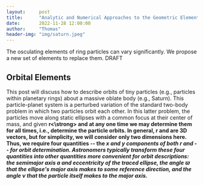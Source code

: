 ```yaml
---
layout:     post
title:      "Analytic and Numerical Approaches to the Geometric Elements of Ring Streamlines"
date:       2022-11-28 12:00:00
author:     "Thomas"
header-img: "img/saturn.jpeg"
---
```

The osculating elements of ring particles can vary significantly. We propose a new set of elements to replace them.
<span class="label label-danger">DRAFT</span>

<!--more-->

## Orbital Elements

This post will discuss how to describe orbits of tiny particles (e.g., particles within planetary rings) about a massive oblate body (e.g., Saturn).
This particle-planet system is a perturbed variation of the standard two-body problem in which two particles orbit each other. In this latter problem, the particles move along static ellipses with a common focus at their center of mass, and given <strong>r<\strong> and <v> at any one time we may determine them for all times, i.e., determine the particle orbits. In general, <b>r and <v> are 3D vectors, but for simplicity, we will consider only two dimensions here. Thus, we require four quantities -- the <i>x and <i>y components of both <b>r and <v> -- for orbit determination. Astronomers typically transform these four quantities into other quantities more convenient for orbit descriptions: the semimajor axis <i>a and eccentricity <e> of the traced ellipse, the angle &varpi; that the ellipse's major axis makes to some reference direction, and the angle &nu; that the particle itself makes to the major axis.
